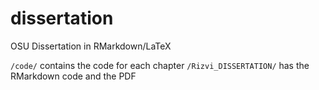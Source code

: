# dissertation
OSU Dissertation in RMarkdown/LaTeX

`/code/` contains the code for each chapter
`/Rizvi_DISSERTATION/` has the RMarkdown code and the PDF

